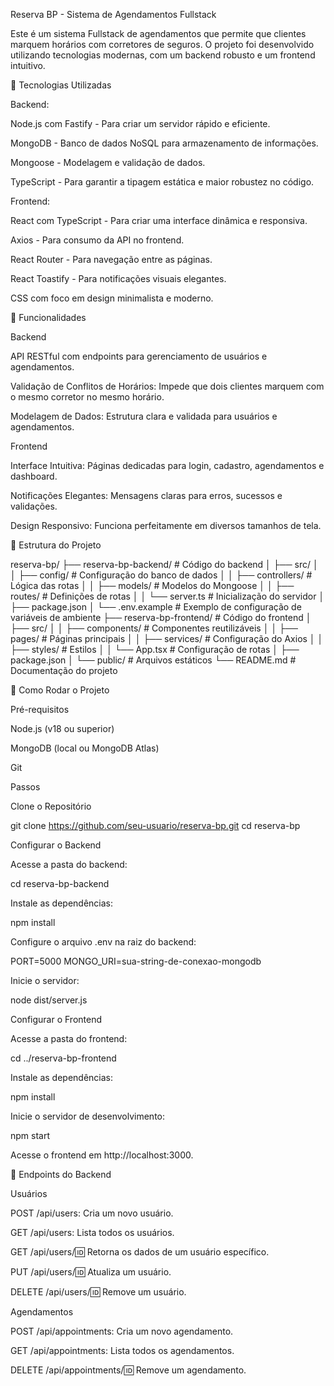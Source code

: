 Reserva BP - Sistema de Agendamentos Fullstack

Este é um sistema Fullstack de agendamentos que permite que clientes marquem horários com corretores de seguros. O projeto foi desenvolvido utilizando tecnologias modernas, com um backend robusto e um frontend intuitivo.

💠 Tecnologias Utilizadas

Backend:

Node.js com Fastify - Para criar um servidor rápido e eficiente.

MongoDB - Banco de dados NoSQL para armazenamento de informações.

Mongoose - Modelagem e validação de dados.

TypeScript - Para garantir a tipagem estática e maior robustez no código.

Frontend:

React com TypeScript - Para criar uma interface dinâmica e responsiva.

Axios - Para consumo da API no frontend.

React Router - Para navegação entre as páginas.

React Toastify - Para notificações visuais elegantes.

CSS com foco em design minimalista e moderno.

🚀 Funcionalidades

Backend

API RESTful com endpoints para gerenciamento de usuários e agendamentos.

Validação de Conflitos de Horários: Impede que dois clientes marquem com o mesmo corretor no mesmo horário.

Modelagem de Dados: Estrutura clara e validada para usuários e agendamentos.

Frontend

Interface Intuitiva: Páginas dedicadas para login, cadastro, agendamentos e dashboard.

Notificações Elegantes: Mensagens claras para erros, sucessos e validações.

Design Responsivo: Funciona perfeitamente em diversos tamanhos de tela.

📂 Estrutura do Projeto

reserva-bp/
├── reserva-bp-backend/   # Código do backend
│   ├── src/
│   │   ├── config/       # Configuração do banco de dados
│   │   ├── controllers/  # Lógica das rotas
│   │   ├── models/       # Modelos do Mongoose
│   │   ├── routes/       # Definições de rotas
│   │   └── server.ts     # Inicialização do servidor
│   ├── package.json
│   └── .env.example      # Exemplo de configuração de variáveis de ambiente
├── reserva-bp-frontend/  # Código do frontend
│   ├── src/
│   │   ├── components/   # Componentes reutilizáveis
│   │   ├── pages/        # Páginas principais
│   │   ├── services/     # Configuração do Axios
│   │   ├── styles/       # Estilos
│   │   └── App.tsx       # Configuração de rotas
│   ├── package.json
│   └── public/           # Arquivos estáticos
└── README.md             # Documentação do projeto

💪 Como Rodar o Projeto

Pré-requisitos

Node.js (v18 ou superior)

MongoDB (local ou MongoDB Atlas)

Git

Passos

Clone o Repositório

git clone https://github.com/seu-usuario/reserva-bp.git
cd reserva-bp

Configurar o Backend

Acesse a pasta do backend:

cd reserva-bp-backend

Instale as dependências:

npm install

Configure o arquivo .env na raiz do backend:

PORT=5000
MONGO_URI=sua-string-de-conexao-mongodb

Inicie o servidor:

node dist/server.js

Configurar o Frontend

Acesse a pasta do frontend:

cd ../reserva-bp-frontend

Instale as dependências:

npm install

Inicie o servidor de desenvolvimento:

npm start

Acesse o frontend em http://localhost:3000.

📅 Endpoints do Backend

Usuários

POST /api/users: Cria um novo usuário.

GET /api/users: Lista todos os usuários.

GET /api/users/:id: Retorna os dados de um usuário específico.

PUT /api/users/:id: Atualiza um usuário.

DELETE /api/users/:id: Remove um usuário.

Agendamentos

POST /api/appointments: Cria um novo agendamento.

GET /api/appointments: Lista todos os agendamentos.

DELETE /api/appointments/:id: Remove um agendamento.

